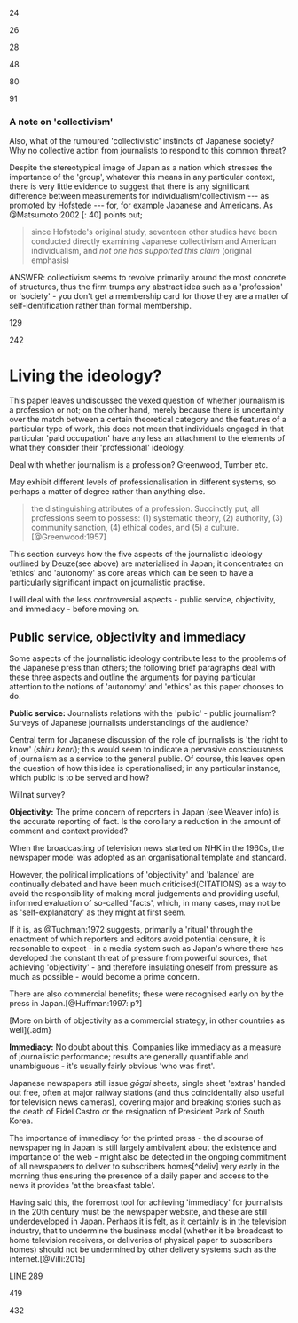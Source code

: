 24
<!-- : **Table 1:** Reporters without Borders (https://rsf.org/en/ranking) N.B. the ranking combined the 2011-2012 ratings in one figure, this has been graphed as 2012 below.

| 2009 | 2010 | 2011/12 | 2013 | 2014 | 2015 | 2016 | 2017 |
|-----:|-----:|--------:|-----:|-----:|-----:|-----:|-----:|
|   17 |   11 |      22 |   53 |   59 |   61 |   72 |   72 | -->

<!-- ![Reporters Sans Frontiéres Press Freedom rankings for Japan, 2002-17, red line shows 3-period moving average. Source: [RSF Website](https://rsf.org/en/japan)](/Users/spkb/pix/rsf-ranking-japan3.png){ height=300px }

![combined rsf fh graph](./pix/rsf-fh-combined-notes.png){ height=300px } -->

26
<!-- NB - the bold FIGURE 1 above is unnecessary for export to latex but nice to have for preview FIX? ALso, use abs paths?-->

<!-- : **Figure 1:** Reporters Sans Frontiéres Press Freedom rankings for Japan, 2002-17, red line shows 3-period moving average. Source: [RSF Website](https://rsf.org/en/japan) -->

<!---
| 2006 | 2009 | 2011    | 2015   | 2016   |
|------:|------:|---------:|--------:|--------:|
| 35| 33| 32| 25/100| 26/100|
-->

28
<!-- The Freedom House measure of Press Freedom seems to also point to the gradual decline of the independent press in Japan. -->

<!--
Year|2002|2003|2004|2005|2006|2007|2008|2009|2010|2011|2012|2013|2014|2015|2016|2017|
|---:|---:|---:|---:|---:|---:|---:|---:|---:|---:|---:|---:|---:|---:|---:|---:|
Ranking|17|17|18|20|20|21|21|21|21|21|22|24|25|25|26|27|

: Lower numbers indicate 'freer' press. Source Freedom House^[https://freedomhouse.org/report/freedom-press/2017/japan]
-->

48
<!--also see - http://www.mofa.go.jp/mofaj/page4_002455.html
kyodo members - http://www.kyodonews.jp/company/members.html-->

80
<!-- >   • Public service: journalists provide a public service (as watchdogs or ‘news-hounds’, active collectors and disseminators of information);\
>   • Objectivity: journalists are impartial, neutral, objective, fair and (thus) credible;\
>   • Autonomy: journalists must be autonomous, free and independent in their work;\
>   • Immediacy: journalists have a sense of immediacy, actuality and speed (inherent in the concept of ‘news’);\
>   • Ethics: journalists have a sense of ethics, validity and legitimacy.\ -->

91
### A note on 'collectivism' ###

Also, what of the rumoured 'collectivistic' instincts of Japanese society? Why no collective action from journalists to respond to this common threat?

Despite the stereotypical image of Japan as a nation which stresses the importance of the 'group', whatever this means in any particular context, there is very little evidence to suggest that there is any significant difference between measurements for individualism/collectivism --- as promoted by Hofstede --- for, for example Japanese and Americans. As @Matsumoto:2002 [: 40] points out;

> since Hofstede's original study, seventeen other studies have been conducted directly examining Japanese collectivism and American individualism, and _not one has supported this claim_ (original emphasis)

ANSWER: collectivism seems to revolve primarily around the most concrete of structures, thus the firm trumps any abstract idea such as a 'profession' or 'society' - you don't get a membership card for those they are a matter of self-identification rather than formal membership.<!--1655_29–01-->

129
<!-- breaks this period into four distinct phases, during which the nature and role of the newspaper business and its employees gradually approached the form it took until the end of WW2. -->
<!-- kawabe four phases TODO -->

242

# Living the ideology? #

This paper leaves undiscussed the vexed question of whether journalism is a profession or not; on the other hand, merely because there is uncertainty over the match between a certain theoretical category and the features of a particular type of work, this does not mean that individuals engaged in that particular 'paid occupation' have any less an attachment to the elements of what they consider their 'professional' ideology.

Deal with whether journalism is a profession? Greenwood, Tumber etc.

May exhibit different levels of professionalisation in different systems, so perhaps a matter of degree rather than anything else.

> the distinguishing attributes of a profession. Succinctly put, all professions seem to possess: (1) systematic theory, (2) authority, (3) community sanction, (4) ethical codes, and (5) a culture. [@Greenwood:1957]

This section surveys how the five aspects of the journalistic ideology outlined by Deuze(see above) are materialised in Japan; it concentrates on 'ethics' and 'autonomy' as core areas which can be seen to have a particularly significant impact on journalistic practise.

I will deal with the less controversial aspects - public service, objectivity, and immediacy - before moving on.

## Public service, objectivity and immediacy ##

Some aspects of the journalistic ideology contribute less to the problems of the Japanese press than others; the following brief paragraphs deal with these three aspects and outline the arguments for paying particular  attention to the notions of 'autonomy' and 'ethics' as this paper chooses to do.

**Public service:** Journalists relations with the 'public' - public journalism? Surveys of Japanese journalists understandings of the audience?

Central term for Japanese discussion of the role of journalists is 'the right to know' (*shiru kenri*); this would seem to indicate a pervasive consciousness of journalism as a service to the general public. Of course, this leaves open the question of how this idea is operationalised; in any particular instance, which public is to be served and how?

Willnat survey?

**Objectivity:** The prime concern of reporters in Japan (see Weaver info) is the accurate reporting of fact. Is the corollary a reduction in the amount of comment and context provided?

When the broadcasting of television news started on NHK in the 1960s, the newspaper model was adopted as an organisational template and standard.

However, the political implications of 'objectivity' and 'balance' are continually debated and have been much criticised(CITATIONS) as a way to avoid the responsibility of making moral judgements and providing useful, informed evaluation of so-called 'facts', which, in many cases, may not be as 'self-explanatory' as they might at first seem.

If it is, as @Tuchman:1972 suggests, primarily a 'ritual' through the enactment of which reporters and editors avoid potential censure, it is reasonable to expect - in a media system such as Japan's where there has developed the constant threat of pressure from powerful sources, that achieving 'objectivity' - and therefore insulating oneself from pressure as much as possible - would become a prime concern.

There are also commercial benefits; these were recognised early on by the press in Japan.[@Huffman:1997: p?]

[More on birth of objectivity as a commercial strategy, in other countries as well]{.adm}

**Immediacy:** No doubt about this. Companies like immediacy as a measure of journalistic performance; results are generally quantifiable and unambiguous - it's usually fairly obvious 'who was first'.

Japanese newspapers still issue *gōgai* sheets, single sheet 'extras' handed out free, often at major railway stations (and thus coincidentally also useful for television news cameras), covering major and breaking stories such as the death of Fidel Castro or the resignation of President Park of South Korea.

The importance of immediacy for the printed press - the discourse of newspapering in Japan is still largely ambivalent about the existence and importance of the web - might also be detected in the ongoing commitment of all newspapers to deliver to subscribers homes[^deliv] very early in the morning thus ensuring the presence of a daily paper and access to the news it provides 'at the breakfast table'.

Having said this, the foremost tool for achieving 'immediacy' for journalists in the 20th century must be the newspaper website, and these are still underdeveloped in Japan. Perhaps it is felt, as it certainly is in the television industry, that to undermine the business model (whether it be broadcast to home television receivers, or deliveries of physical paper to subscribers homes) should not be undermined by other delivery systems such as the internet.[@Villi:2015]

LINE 289

<!-- > Within the professional category of its occupational classification the United States Census Bureau includes, among others, the following: accountant, architect, artist, attorney, clergyman, college professor, dentist, engineer, journalist, judge, librarian, natural scientist, optometrist, pharmacist, physician, social scientist, social worker, surgeon, and teacher. What common attributes do these professional occupations possess which distinguish them from the nonprofessional ones? After a careful canvass of the sociological literature on occupations, this writer has been able to distill five elements, upon which there appears to be consensus among the students of the subject, as constituting  -->

419
<!-- > 新聞記者[...]のたいがいの自己認識は、「企業内記者」である。[...] 競争は企業間競争であり、企業の枠や国境を超えたジャーナリストの意識は、弱い。 -->

<!-- >The self-perception of the majority of newspaper reporters is as 'company-reporters' [_kigyō-nai kisha_]. Competition is inter-company competition, a journalistic consciousness which crosses either international boundaries or the frame of the company is weak. [Kamata in @Hanada:2003, 50] -->

<!-- > ここが日本とそれ以外の国のジャーナリストとの大きな違いだ。例えば米国のメディアで働く者は、報道基幹の社員である前に、ひとりのジャーナリストであるという考え方が強い。 -->

432
<!-- ## Broadcasting: Legal Reform ##

Kaye suggested that one of the root problems impinging on the freedom of television news broadcasting in Japan is the structure of regulation embedded in the Broadcast Law and the _Denpa-hō_. It is worth looking briefly at how this structure developed and why it poses the potential 'pressure point' Kaye points to.

## Establishment and initial interpretations ##

<!-- The debates leading to the passing of the Broadcast Law, and the two other laws which made up the three pillars of broadcasting regulation, have been well documented elsewhere. [ REFME ]{.adm}  -->

<!-- This brief section focusses on how the interpretation of those parts of these regulations that can be seen to have the potential usefulness for a government bent on exerting influence over the press. -->

<!-- The earliest change that took place in the regulation of broadcasting in Japan was also probably the most fundamental and certainly had a greater impact on the current situation than any of the minor adjustments hat came later; this was the abolition of the Radio Regulatory Commission in July 1952, a move which -->

<!-- > reflected the policy of the Japanese government to recover its administrative authority over the air waves, leading to the return to the traditional monopolistic radio administration set up under the ministry of posts and telecommunications. [@Shimizu:1995, 143] -->

<!-- Until ????, Ministry of Posts and Telecommunications officials were explicit in their view of the potential for the relevant section of the Broadcast Law (Article 4 - CHECK ) to act as the basis for government action against broadcasters whose output seemed to be in breach of the stipulated standards. It was practically impossible.[@Hara:2016; @Hara:2017] -->

<!-- [see _Hōsō Repōto_ 263 and 264 ]{.adm} -->

<!-- This interpretation changed during the mid-1990s. The '*Tsubaki Hatsugen*' incident proved to be a turning point for interpretations of this section of the Broadcast Law -- the events themselves are described in detail in  @Berger:1995 -- but can be seen in the broad strokes sketched here to have been a further clawing back of governmental power, and in particular LDP power, in the face of a politically active broadcaster. TV Asahi, the broadcaster in question, was thought to have approached its 1993 election coverage with the specific agenda of trying to bring about a change of government (i.e. a non-LDP government), this came to the notice of the LDP and was eventually made public by the _Sankei +sb_. This incident also seems to have been the point at which the LDP became aware, and concerned, with the potential political power of television.(ibid.: 4) -->

<!--
### Takaichi Sanae

The current Liberal Democratic Party (LDP) government was returned to power in December 2012 with an overwhelming majority, having reduced the principal opposition party, the Democratic Party of Japan (DPJ) from 230 to just 57 seats.

Appointed _Sōmu-daijin_ in the Sept 2014 cabinet reshuffle, taking over from Shindo Yoshitaka.[why relevant]{.adm} -->
